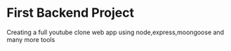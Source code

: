 # First Backend Project


Creating a full youtube clone web app using node,express,moongoose and many more tools
